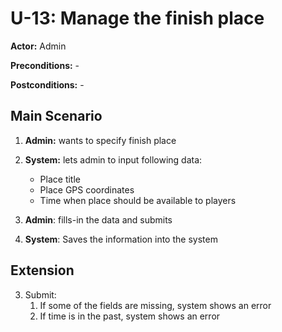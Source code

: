 # U-13: Manage the finish place
**Actor:** Admin

**Preconditions:** -

**Postconditions:** -

## Main Scenario

1. **Admin:** wants to specify finish place
2. **System:** lets admin to input following data:
   - Place title
   - Place GPS coordinates
   - Time when place should be available to players

3. **Admin**: fills-in the data and submits
4. **System**: Saves the information into the system

## Extension
3. Submit:
   1. If some of the fields are missing, system shows an error
   2. If time is in the past, system shows an error

